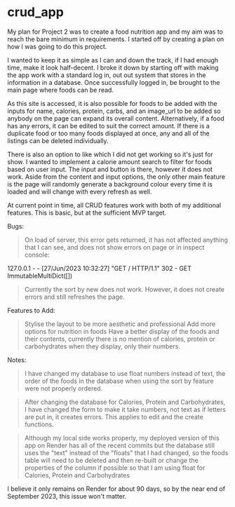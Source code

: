 # crud_app
My plan for Project 2 was to create a food nutrition app and my aim was to reach the bare minimum in requirements.
I started off by creating a plan on how I was going to do this project. 

I wanted to keep it as simple as I can and down
the track, if I had enough time, make it look half-decent. I broke it down by starting off with making the app work with a standard log in, out out system that stores in the information in a database. Once successfully logged in, be brought to the main page where foods can be read. 

As this site is accessed, it is also possible for foods to be added with the inputs for name, calories, protein, carbs, 
and an image_url to be added so anybody on the page can expand its overall content. Alternatively, if a food has any errors, it can be edited
to suit the correct amount. If there is a duplicate food or too many foods displayed at once, any and all of the listings can be deleted individually.

There is also an option to like which I did not get working so it's just for show. I wanted to implement a calorie amount search to filter for foods based 
on user input. The input and button is there, however it does not work. Aside from the content and input options, the only other main feature is the page will
randomly generate a background colour every time it is loaded and will change with every refresh as well.

At current point in time, all CRUD features work with both of my additional features. This is basic, but at the sufficient MVP target.


Bugs:

> On load of server, this error gets returned, it has not affected anything that I can see, and does not show errors on page or in inspect console: 

127.0.0.1 - - [27/Jun/2023 10:32:27] "GET / HTTP/1.1" 302 -
GET
ImmutableMultiDict([])

> Currently the sort by new does not work. However, it does not create errors and still refreshes the page.

Features to Add:

> Stylise the layout to be more aesthetic and professional
> Add more options for nutrition in foods
> Have a better display of the foods and their contents, currently there is no mention of calories, protein or carbohydrates when they display, only their numbers.

Notes:

> I have changed my database to use float numbers instead of text, the order of the foods in the database when using the sort by feature were not properly ordered.

> After changing the database for Calories, Protein and Carbohydrates, I have changed the form to make it take numbers, not text as if letters are put in, it creates errors. This applies to edit and the create functions.

> Although my local side works properly, my deployed version of this app on Render has all of the recent commits but the database still uses the "text" instead of the "floats" that I had changed, so the foods table will need to be deleted and then re-built or change the properties of the column if possible so that I am using float for Calories, Protein and Carbohydrates

I believe it only remains on Render for about 90 days, so by the near end of September 2023, this issue won't matter.


